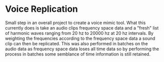 # Voice Replication
Small step in an overall project to create a voice mimic tool. What this currently does is take an
audio clips frequency space data and a "fresh" list of harmonic waves ranging from 20 hz to
20000 hz at 20 hz intervals. By weighting the frequencies according to the frequency space data
a sound clip can then be replicated. This was also performed in batches on the audio data as 
frequency space data loses all time data so by performing the process in batches some 
semblance of time information is still retained.